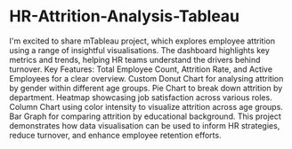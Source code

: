 # HR-Attrition-Analysis-Tableau
I'm excited to share mTableau project, which explores employee attrition using a range of insightful visualisations. The dashboard highlights key metrics and trends, helping HR teams understand the drivers behind turnover.
 Key Features: 
Total Employee Count, Attrition Rate, and Active Employees for a clear overview.
Custom Donut Chart for analysing attrition by gender within different age groups.
Pie Chart to break down attrition by department.
Heatmap showcasing job satisfaction across various roles.
Column Chart using color intensity to visualize attrition across age groups.
Bar Graph for comparing attrition by educational background.
This project demonstrates how data visualisation can be used to inform HR strategies, reduce turnover, and enhance employee retention efforts.

